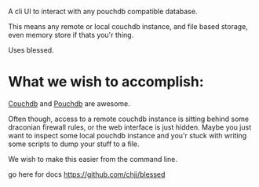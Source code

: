 A cli UI to interact with any pouchdb compatible database. 

This means any remote or local couchdb instance, and file based storage, even memory store if thats you'r thing.

Uses blessed.

# What we wish to accomplish: 

[Couchdb](http://couchdb.com) and [Pouchdb](http://pouchdb.com) are awesome. 

Often though, access to a remote couchdb instance is sitting behind some draconian firewall rules, or the web interface is just hidden. Maybe you just want to inspect some local pouchdb instance and you'r stuck with writing some scripts to dump your stuff to a file.

We wish to make this easier from the command line.


go here for docs https://github.com/chjj/blessed
